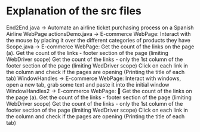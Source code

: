 # Explanation of the src files

End2End.java     -> Automate an airline ticket purchasing process on a Spanish Airline WebPage
actionsDemo.java -> E-commerce WebPage: Interact with the mouse by placing it over the different categories of products they have
Scope.java       -> E-commerce WebPage: Get the count of the links on the page (a). Get the count of the links - footer section of the page (limiting WebDriver scope)
                    Get the count of the links - only the 1st column of the footer section of the page (limiting WedDriver scope)
                    Click on each link in the column and check if the pages are opening (Printing the title of each tab)
WindowHandles    -> E-commerce WebPage: Interact with windows, open a new tab, grab some text and paste it into the initial window
WindowHandles2   -> E-commerce WebPage: 	Get the count of the links on the page (a). Get the count of the links - footer section of the page (limiting WebDriver scope)
                    Get the count of the links - only the 1st column of the footer section of the page (limiting WedDriver scope)
                    Click on each link in the column and check if the pages are opening (Printing the title of each tab)
